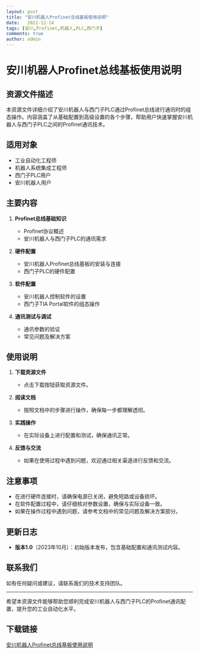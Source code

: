 ```yaml
---
layout: post
title: "安川机器人Profinet总线基板使用说明"
date:   2022-12-14
tags: [安川,Profinet,机器人,PLC,西门子]
comments: true
author: admin
---
```

# 安川机器人Profinet总线基板使用说明

## 资源文件描述

本资源文件详细介绍了安川机器人与西门子PLC通过Profinet总线进行通讯时的组态操作。内容涵盖了从基础配置到高级设置的各个步骤，帮助用户快速掌握安川机器人与西门子PLC之间的Profinet通讯技术。

## 适用对象

- 工业自动化工程师
- 机器人系统集成工程师
- 西门子PLC用户
- 安川机器人用户

## 主要内容

1. **Profinet总线基础知识**
   - Profinet协议概述
   - 安川机器人与西门子PLC的通讯需求

2. **硬件配置**
   - 安川机器人Profinet总线基板的安装与连接
   - 西门子PLC的硬件配置

3. **软件配置**
   - 安川机器人控制软件的设置
   - 西门子TIA Portal软件的组态操作

4. **通讯测试与调试**
   - 通讯参数的验证
   - 常见问题及解决方案

## 使用说明

1. **下载资源文件**
   - 点击下载按钮获取资源文件。

2. **阅读文档**
   - 按照文档中的步骤进行操作，确保每一步都理解透彻。

3. **实践操作**
   - 在实际设备上进行配置和测试，确保通讯正常。

4. **反馈与交流**
   - 如果在使用过程中遇到问题，欢迎通过相关渠道进行反馈和交流。

## 注意事项

- 在进行硬件连接时，请确保电源已关闭，避免短路或设备损坏。
- 在软件配置过程中，请仔细核对参数设置，确保与实际设备一致。
- 如果在操作过程中遇到问题，请参考文档中的常见问题及解决方案部分。

## 更新日志

- **版本1.0**（2023年10月）：初始版本发布，包含基础配置和通讯测试内容。

## 联系我们

如有任何疑问或建议，请联系我们的技术支持团队。

---

希望本资源文件能够帮助您顺利完成安川机器人与西门子PLC的Profinet通讯配置，提升您的工业自动化水平。

## 下载链接

[安川机器人Profinet总线基板使用说明](https://pan.quark.cn/s/abb377aacaab)